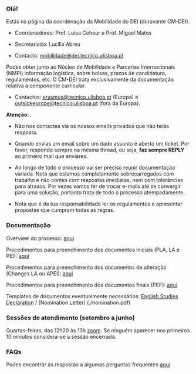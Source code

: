 ### Olá!
Estás na página da coordenação da Mobilidade do DEI (doravante CM-DEI).

- Coordenadores: Prof. Luísa Coheur e Prof. Miguel Matos

- Secretariado: Lucília Abreu

- Contacto: mobilidade@dei.tecnico.ulisboa.pt

Podes obter junto ao Núcleo de Mobilidade e Parcerias Internacionais (NMPI) informação logística, sobre bolsas, prazos de candidatura, regulamentos, etc. O CM-DEI trata exclusivamente da documentação relativa à componente curricular.

- Contactos: erasmus@tecnico.ulisboa.pt (Europa) e outsideeurope@tecnico.ulisboa.pt (fora da Europa).

**Atenção:**

- Não nos contactes via os nossos emails privados que não terás resposta. 

- Quando envias um email sobre um dado assunto é aberto um ticket. Por favor, responde sempre na mesma thread, ou seja, **faz sempre REPLY** ao primeiro mail que enviares.

- Ao longo de todo o processo vai ser preciso reunir documentação variada. Nota que estamos completamente sobrecarregados com trabalho e não contes com respostas imediatas, nem com tolerâncias para atrasos. Por vezes vamos ter de trocar e-mails até se convergir para uma solução, portanto trata de todo o processo atempadamente.

- Nota que é da tua responsabilidade ler os regulamentos e apresentar propostas que cumpram todas as regras.

### Documentação

Overview do processo: [aqui](./overview.md)

Procedimentos para preenchimento dos documentos iniciais (PLA, LA e PEI): [aqui](./iniciais.md)

Procedimentos para preenchimento dos documentos de alteração (Changes LA ou APEI): [aqui](./alterações.md)

Procedimentos para preenchimento dos documentos finais (PEF): [aqui](finais.md)

Templates de documentos eventualmente necessários: [English Studies Declaration](./english.pdf) / [Nomination Letter] (./nomination.pdf)

### Sessões de atendimento (setembro a junho)

Quartas-feiras, das 12h20 às 13h [zoom](https://videoconf-colibri.zoom.us/j/9508949325). Se ninguém aparecer nos primeiros 10 minutos considera-se a sessão encerrada.

### FAQs

Podes encontrar as respostas a algumas perguntas frequentes [aqui](./faqs)

